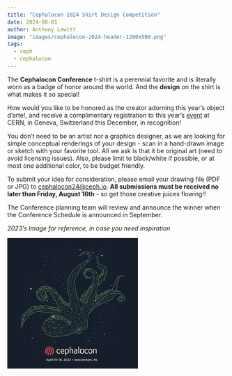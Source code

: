 ```yaml
---
title: "Cephalocon 2024 Shirt Design Competition"
date: 2024-08-01
author: Anthony Lewitt
image: "images/cephalocon-2024-header-1200x500.png"
tags:
  - ceph
  - cephalocon
---
```


The **Cephalocon Conference** t-shirt is a perennial favorite and is literally worn as a badge of honor around the world. And the **design** on the shirt is what makes it so special!

How would you like to be honored as the creator adorning this year’s object d’arte!, and receive a complimentary registration to this year’s [event](https://events.linuxfoundation.org/cephalocon/) at CERN, in Geneva, Switzerland this December, in recognition!

You don’t need to be an artist nor a graphics designer, as we are looking for simple conceptual renderings of your design - scan in a hand-drawn image or sketch with your favorite tool. All we ask is that it be original art (need to avoid licensing issues). Also, please limit to black/white if possible, or at most one additional color, to be budget friendly.

To submit your idea for consideration, please email your drawing file (PDF or JPG) to cephalocon24@ceph.io. **All submissions must be received no later than Friday, August 16th** - so get those creative juices flowing!!

The Conference planning team will review and announce the winner when the Conference Schedule is announced in September.

_2023’s Image for reference, in case you need inspiration_

<img align="left" width="300" height="300" src="images/Ceph-23-TShirt-FNL-Isolated-Back.png">
